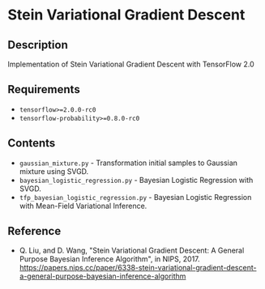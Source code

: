 # Stein Variational Gradient Descent

## Description
Implementation of Stein Variational Gradient Descent with TensorFlow 2.0

  
## Requirements
* `tensorflow>=2.0.0-rc0`
* `tensorflow-probability>=0.8.0-rc0`


## Contents
* `gaussian_mixture.py` - Transformation initial samples to Gaussian mixture using SVGD.
* `bayesian_logistic_regression.py` - Bayesian Logistic Regression with SVGD.
* `tfp_bayesian_logistic_regression.py` - Bayesian Logistic Regression with Mean-Field Variational Inference.


## Reference
* Q. Liu, and D. Wang, "Stein Variational Gradient Descent: A General Purpose Bayesian Inference Algorithm", in NIPS, 2017.  https://papers.nips.cc/paper/6338-stein-variational-gradient-descent-a-general-purpose-bayesian-inference-algorithm 